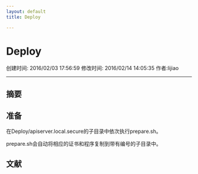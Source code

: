 ```yaml
---
layout: default
title: Deploy

---
```


# Deploy
创建时间: 2016/02/03 17:56:59  修改时间: 2016/02/14 14:05:35 作者:lijiao

----

## 摘要

## 准备

在Deploy/apiserver.local.secure的子目录中依次执行prepare.sh。

prepare.sh会自动将相应的证书和程序复制到带有编号的子目录中。

## 文献
